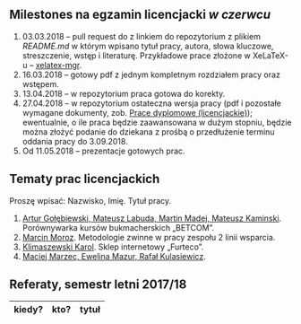 ##  Milestones na egzamin licencjacki *w czerwcu*

1. 03.03.2018 – pull request do z linkiem do repozytorium z plikiem
  _README.md_ w którym wpisano tytuł pracy, autora, słowa kluczowe,
  streszczenie, wstęp i literaturę.
  Przykładowe prace złożone w XeLaTeX-u – [xelatex-mgr](https://github.com/wbzyl/xelatex-mgr).
1. 16.03.2018 – gotowy pdf z jednym kompletnym rozdziałem pracy oraz wstępem.
1. 13.04.2018 – w repozytorium praca gotowa do korekty.
1. 27.04.2018 – w repozytorium ostateczna wersja pracy (pdf i pozostałe wymagane
   dokumenty, zob. [Prace dyplomowe (licencjackie)](https://inf.ug.edu.pl/prace-dyplomowe-licencjackie));
   ewentualnie, o ile praca będzie zaawansowana w dużym stopniu, będzie można złożyć podanie do dziekana z prośbą
   o przedłużenie terminu oddania pracy do 3.09.2018.
1. Od 11.05.2018 – prezentacje gotowych prac.


## Tematy prac licencjackich

Proszę wpisać: Nazwisko, Imię. Tytuł pracy.

1. [Artur Gołębiewski, Mateusz Labuda, Martin Madej, Mateusz Kaminski](https://github.com/mlabuda2/licencjat). Porównywarka kursów bukmacherskich „BETCOM”.
1. [Marcin Moroz](https://github.com/mo-net/licencjacka). Metodologie zwinne w pracy zespołu 2 linii wsparcia.
1. [Klimaszewski Karol](https://github.com/KKlimaszewski1/licencjat). Sklep internetowy „Furteco”.
1. [Maciej Marzec, Ewelina Mazur, Rafał Kulasiewicz](https://github.com/dzyzus/licencjat-smarthome).


## Referaty, semestr letni 2017/18

| kiedy?     | kto?            | tytuł |
| :--------- | :-------------- | :---- |
